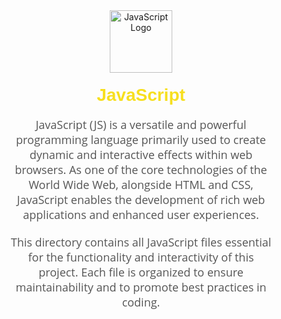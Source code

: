 <div align="center" style="margin: 40px;">
  <img src="https://upload.wikimedia.org/wikipedia/commons/6/6a/JavaScript-logo.png" alt="JavaScript Logo" height="100" width="100" />
  <h1 style="font-family: Arial, sans-serif; color: #F7DF1E; margin-top: 20px;">JavaScript</h1>
  <p style="font-family: 'Open Sans', sans-serif; color: #555; font-size: 18px; max-width: 600px; margin: 0 auto;">
    JavaScript (JS) is a versatile and powerful programming language primarily used to create dynamic and interactive effects within web browsers. As one of the core technologies of the World Wide Web, alongside HTML and CSS, JavaScript enables the development of rich web applications and enhanced user experiences.
  </p>
  <p style="font-family: 'Open Sans', sans-serif; color: #555; font-size: 18px; max-width: 600px; margin: 20px auto 0;">
    This directory contains all JavaScript files essential for the functionality and interactivity of this project. Each file is organized to ensure maintainability and to promote best practices in coding.
  </p>
</div>
